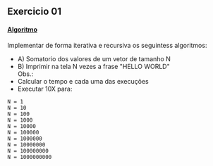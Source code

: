 ## Exercicio 01
#### [Algoritmo](../algoritmos/python/exercicio01.py)

Implementar de forma iterativa e recursiva os seguintess algoritmos:
- A) Somatorio dos valores de um vetor de tamanho N
- B) Imprimir na tela N vezes a frase "HELLO WORLD"  
Obs.:  
- Calcular o tempo e cada uma das execuções
- Executar 10X para:
```
N = 1  
N = 10
N = 100
N = 1000
N = 10000
N = 100000
N = 1000000
N = 10000000
N = 100000000
N = 1000000000
